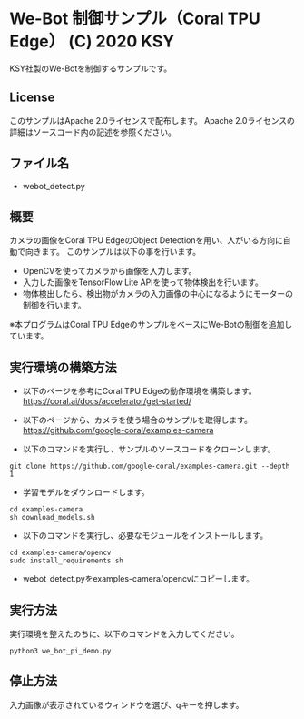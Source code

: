 
# We-Bot 制御サンプル（Coral TPU Edge） (C) 2020 KSY
KSY社製のWe-Botを制御するサンプルです。

## License
このサンプルはApache 2.0ライセンスで配布します。
Apache 2.0ライセンスの詳細はソースコード内の記述を参照ください。

## ファイル名
- webot_detect.py

## 概要
カメラの画像をCoral TPU EdgeのObject Detectionを用い、人がいる方向に自動で向きます。
このサンプルは以下の事を行います。
- OpenCVを使ってカメラから画像を入力します。
- 入力した画像をTensorFlow Lite APIを使って物体検出を行います。
- 物体検出したら、検出物がカメラの入力画像の中心になるようにモーターの制御を行います。

※本プログラムはCoral TPU EdgeのサンプルをベースにWe-Botの制御を追加しています。


## 実行環境の構築方法
- 以下のページを参考にCoral TPU Edgeの動作環境を構築します。
https://coral.ai/docs/accelerator/get-started/

- 以下のページから、カメラを使う場合のサンプルを取得します。
https://github.com/google-coral/examples-camera

- 以下のコマンドを実行し、サンプルのソースコードをクローンします。
```
git clone https://github.com/google-coral/examples-camera.git --depth 1
```

- 学習モデルをダウンロードします。
```
cd examples-camera
sh download_models.sh
```

- 以下のコマンドを実行し、必要なモジュールをインストールします。
```
cd examples-camera/opencv
sudo install_requirements.sh
```

- webot_detect.pyをexamples-camera/opencvにコピーします。




## 実行方法
実行環境を整えたのちに、以下のコマンドを入力してください。
```
python3 we_bot_pi_demo.py
```

## 停止方法
入力画像が表示されているウィンドウを選び、qキーを押します。



